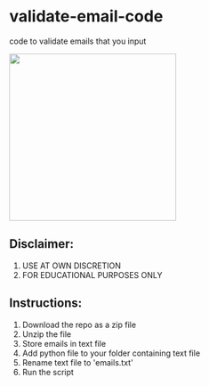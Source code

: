 # validate-email-code
code to validate emails that you input

<p align="left">
  <img src="https://cdn.icon-icons.com/icons2/2338/PNG/512/email_icon_142669.png" width="300" height="300" />
</p>

## Disclaimer:
1. USE AT OWN DISCRETION
2. FOR EDUCATIONAL PURPOSES ONLY

## Instructions:
1. Download the repo as a zip file
2. Unzip the file
3. Store emails in text file
4. Add python file to your folder containing text file
5. Rename text file to 'emails.txt'
6. Run the script
